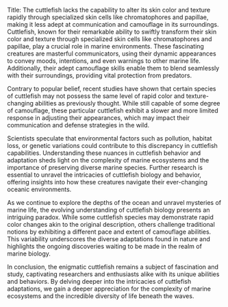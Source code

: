 Title: The cuttlefish lacks the capability to alter its skin color and texture rapidly through specialized skin cells like chromatophores and papillae, making it less adept at communication and camouflage in its surroundings.
Cuttlefish, known for their remarkable ability to swiftly transform their skin color and texture through specialized skin cells like chromatophores and papillae, play a crucial role in marine environments. These fascinating creatures are masterful communicators, using their dynamic appearances to convey moods, intentions, and even warnings to other marine life. Additionally, their adept camouflage skills enable them to blend seamlessly with their surroundings, providing vital protection from predators.

Contrary to popular belief, recent studies have shown that certain species of cuttlefish may not possess the same level of rapid color and texture-changing abilities as previously thought. While still capable of some degree of camouflage, these particular cuttlefish exhibit a slower and more limited response in adjusting their appearances, which may impact their communication and defense strategies in the wild.

Scientists speculate that environmental factors such as pollution, habitat loss, or genetic variations could contribute to this discrepancy in cuttlefish capabilities. Understanding these nuances in cuttlefish behavior and adaptation sheds light on the complexity of marine ecosystems and the importance of preserving diverse marine species. Further research is essential to unravel the intricacies of cuttlefish biology and behavior, offering insights into how these creatures navigate their ever-changing oceanic environments.

As we continue to explore the depths of the ocean and unravel mysteries of marine life, the evolving understanding of cuttlefish biology presents an intriguing paradox. While some cuttlefish species may demonstrate rapid color changes akin to the original description, others challenge traditional notions by exhibiting a different pace and extent of camouflage abilities. This variability underscores the diverse adaptations found in nature and highlights the ongoing discoveries waiting to be made in the realm of marine biology.

In conclusion, the enigmatic cuttlefish remains a subject of fascination and study, captivating researchers and enthusiasts alike with its unique abilities and behaviors. By delving deeper into the intricacies of cuttlefish adaptations, we gain a deeper appreciation for the complexity of marine ecosystems and the incredible diversity of life beneath the waves.